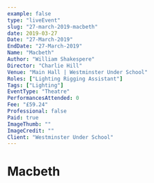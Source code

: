 ```yaml
---
example: false
type: "liveEvent"
slug: "27-march-2019-macbeth"
date: 2019-03-27
Date: "27-March-2019"
EndDate: "27-March-2019"
Name: "Macbeth"
Author: "William Shakespere"
Director: "Charlie Hill"
Venue: "Main Hall | Westminster Under School"
Roles: ["Lighting Rigging Assistant"]
Tags: ["Lighting"]
EventType: "Theatre"
PerformancesAttended: 0
Fee: "£59.24"
Professional: false
Paid: true
ImageThumb: ""
ImageCredit: ""
Client: "Westminster Under School"
---
```


# Macbeth

